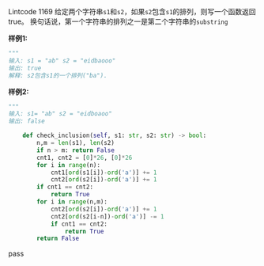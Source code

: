 Lintcode 1169
给定两个字符串`s1`和`s2`，如果`s2`包含`s1`的排列，则写一个函数返回true。 换句话说，第一个字符串的排列之一是第二个字符串的`substring`

**样例1:**
```python
"""
输入: s1 = "ab" s2 = "eidbaooo"
输出: true
解释: s2包含s1的一个排列("ba").
```
**样例2:**
```python
"""
输入: s1= "ab" s2 = "eidboaoo"
输出: false
```


```python
    def check_inclusion(self, s1: str, s2: str) -> bool:
        n,m = len(s1), len(s2)
        if n > m: return False
        cnt1, cnt2 = [0]*26, [0]*26
        for i in range(n):
            cnt1[ord(s1[i])-ord('a')] += 1
            cnt2[ord(s2[i])-ord('a')] += 1
        if cnt1 == cnt2:
            return True
        for i in range(n,m):
            cnt2[ord(s2[i])-ord('a')] += 1
            cnt2[ord(s2[i-n])-ord('a')] -= 1
            if cnt1 == cnt2:
                return True
        return False
```
pass